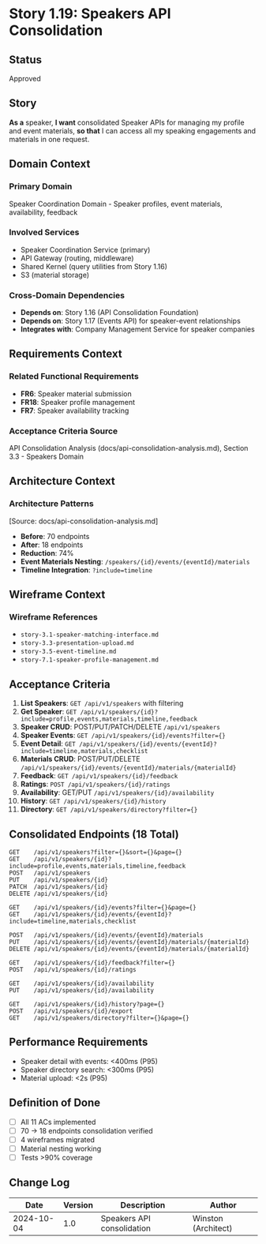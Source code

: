 # Story 1.19: Speakers API Consolidation

## Status
Approved

## Story

**As a** speaker,
**I want** consolidated Speaker APIs for managing my profile and event materials,
**so that** I can access all my speaking engagements and materials in one request.

## Domain Context

### Primary Domain
Speaker Coordination Domain - Speaker profiles, event materials, availability, feedback

### Involved Services
- Speaker Coordination Service (primary)
- API Gateway (routing, middleware)
- Shared Kernel (query utilities from Story 1.16)
- S3 (material storage)

### Cross-Domain Dependencies
- **Depends on**: Story 1.16 (API Consolidation Foundation)
- **Depends on**: Story 1.17 (Events API) for speaker-event relationships
- **Integrates with**: Company Management Service for speaker companies

## Requirements Context

### Related Functional Requirements
- **FR6**: Speaker material submission
- **FR18**: Speaker profile management
- **FR7**: Speaker availability tracking

### Acceptance Criteria Source
API Consolidation Analysis (docs/api-consolidation-analysis.md), Section 3.3 - Speakers Domain

## Architecture Context

### Architecture Patterns
[Source: docs/api-consolidation-analysis.md]
- **Before**: 70 endpoints
- **After**: 18 endpoints
- **Reduction**: 74%
- **Event Materials Nesting**: `/speakers/{id}/events/{eventId}/materials`
- **Timeline Integration**: `?include=timeline`

## Wireframe Context

### Wireframe References
- `story-3.1-speaker-matching-interface.md`
- `story-3.3-presentation-upload.md`
- `story-3.5-event-timeline.md`
- `story-7.1-speaker-profile-management.md`

## Acceptance Criteria

1. **List Speakers**: `GET /api/v1/speakers` with filtering
2. **Get Speaker**: `GET /api/v1/speakers/{id}?include=profile,events,materials,timeline,feedback`
3. **Speaker CRUD**: POST/PUT/PATCH/DELETE `/api/v1/speakers`
4. **Speaker Events**: `GET /api/v1/speakers/{id}/events?filter={}`
5. **Event Detail**: `GET /api/v1/speakers/{id}/events/{eventId}?include=timeline,materials,checklist`
6. **Materials CRUD**: POST/PUT/DELETE `/api/v1/speakers/{id}/events/{eventId}/materials/{materialId}`
7. **Feedback**: `GET /api/v1/speakers/{id}/feedback`
8. **Ratings**: `POST /api/v1/speakers/{id}/ratings`
9. **Availability**: GET/PUT `/api/v1/speakers/{id}/availability`
10. **History**: `GET /api/v1/speakers/{id}/history`
11. **Directory**: `GET /api/v1/speakers/directory?filter={}`

## Consolidated Endpoints (18 Total)

```
GET    /api/v1/speakers?filter={}&sort={}&page={}
GET    /api/v1/speakers/{id}?include=profile,events,materials,timeline,feedback
POST   /api/v1/speakers
PUT    /api/v1/speakers/{id}
PATCH  /api/v1/speakers/{id}
DELETE /api/v1/speakers/{id}

GET    /api/v1/speakers/{id}/events?filter={}&page={}
GET    /api/v1/speakers/{id}/events/{eventId}?include=timeline,materials,checklist

POST   /api/v1/speakers/{id}/events/{eventId}/materials
PUT    /api/v1/speakers/{id}/events/{eventId}/materials/{materialId}
DELETE /api/v1/speakers/{id}/events/{eventId}/materials/{materialId}

GET    /api/v1/speakers/{id}/feedback?filter={}
POST   /api/v1/speakers/{id}/ratings

GET    /api/v1/speakers/{id}/availability
PUT    /api/v1/speakers/{id}/availability

GET    /api/v1/speakers/{id}/history?page={}
POST   /api/v1/speakers/{id}/export
GET    /api/v1/speakers/directory?filter={}&page={}
```

## Performance Requirements

- Speaker detail with events: <400ms (P95)
- Speaker directory search: <300ms (P95)
- Material upload: <2s (P95)

## Definition of Done

- [ ] All 11 ACs implemented
- [ ] 70 → 18 endpoints consolidation verified
- [ ] 4 wireframes migrated
- [ ] Material nesting working
- [ ] Tests >90% coverage

## Change Log

| Date | Version | Description | Author |
|------|---------|-------------|--------|
| 2024-10-04 | 1.0 | Speakers API consolidation | Winston (Architect) |
